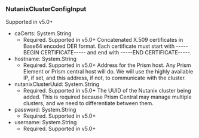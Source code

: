 ### NutanixClusterConfigInput
Supported in v5.0+

- caCerts: System.String
  - Required. Supported in v5.0+
Concatenated X.509 certificates in Base64 encoded DER format. Each certificate must start with -----BEGIN CERTIFICATE----- and end with -----END CERTIFICATE-----.
- hostname: System.String
  - Required. Supported in v5.0+
Address for the Prism host. Any Prism Element or Prism central host will do. We will use the highly available IP, if set, and this address, if not, to communicate with the cluster.
- nutanixClusterUuid: System.String
  - Required. Supported in v5.0+
The UUID of the Nutanix cluster being added. This is required because Prism Central may manage multiple clusters, and we need to differentiate between them.
- password: System.String
  - Required. Supported in v5.0+
- username: System.String
  - Required. Supported in v5.0+
